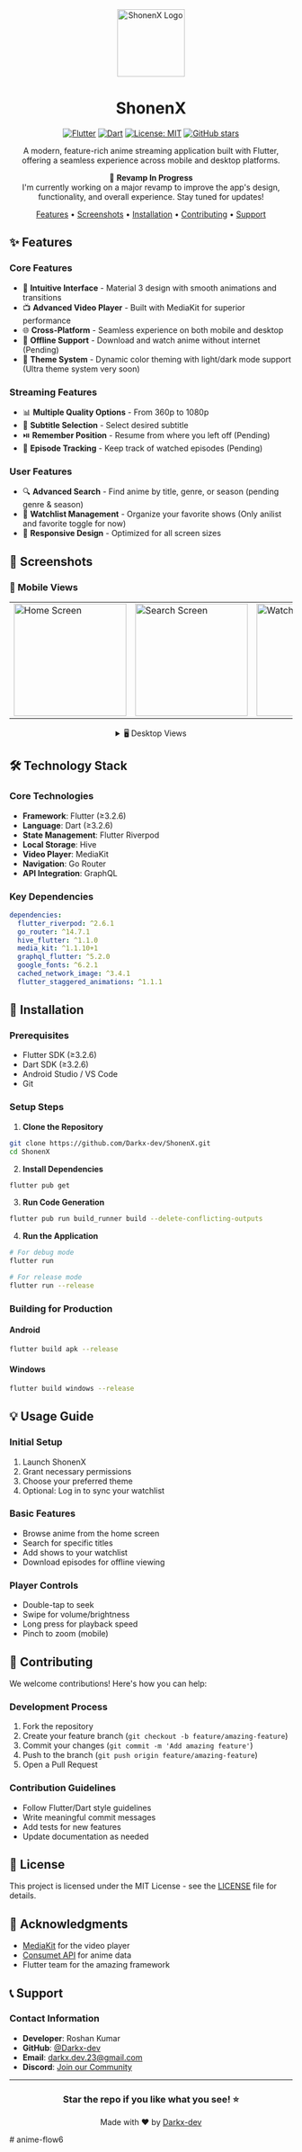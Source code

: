 <div align="center">
   <img src="assets/icons/app_icon-modified-2.png" alt="ShonenX Logo" width="120"/>
  
# ShonenX

[![Flutter](https://img.shields.io/badge/Flutter-≥3.2.6-02569B?logo=flutter)](https://flutter.dev/)
[![Dart](https://img.shields.io/badge/Dart-≥3.2.6-0175C2?logo=dart)](https://dart.dev)
[![License: MIT](https://img.shields.io/badge/License-MIT-yellow.svg)](https://opensource.org/licenses/MIT)
[![GitHub stars](https://img.shields.io/github/stars/Darkx-dev/ShonenX?style=social)](https://github.com/Darkx-dev/ShonenX/stargazers)


A modern, feature-rich anime streaming application built with Flutter, offering a seamless experience across mobile and desktop platforms.


🚧 **Revamp In Progress**  
I'm currently working on a major revamp to improve the app's design, functionality, and overall experience. Stay tuned for updates!

[Features](#-features) • [Screenshots](#-screenshots) • [Installation](#-installation) • [Contributing](#-contributing) • [Support](#-support)

</div>

## ✨ Features

### Core Features
- 🎯 **Intuitive Interface** - Material 3 design with smooth animations and transitions
- 📺 **Advanced Video Player** - Built with MediaKit for superior performance
- 🌐 **Cross-Platform** - Seamless experience on both mobile and desktop
- 🔄 **Offline Support** - Download and watch anime without internet (Pending)
- 🎨 **Theme System** - Dynamic color theming with light/dark mode support (Ultra theme system very soon)

### Streaming Features
- 📊 **Multiple Quality Options** - From 360p to 1080p
- 🎯 **Subtitle Selection** - Select desired subtitle
- ⏯️ **Remember Position** - Resume from where you left off (Pending)
- 📝 **Episode Tracking** - Keep track of watched episodes (Pending)

### User Features
- 🔍 **Advanced Search** - Find anime by title, genre, or season (pending genre & season)
- 📌 **Watchlist Management** - Organize your favorite shows (Only anilist and favorite toggle for now)
- 📱 **Responsive Design** - Optimized for all screen sizes

## 📸 Screenshots

### 📱 Mobile Views
<div align="center">
<table>
  <tr>
    <td><img src="screenshots/mobile/home.jpg" width="200" alt="Home Screen"/></td>
    <td><img src="screenshots/mobile/details.jpg" width="200" alt="Search Screen"/></td>
    <td><img src="screenshots/mobile/stream.jpg" width="200" alt="Watchlist Screen"/></td>
    <td><img src="screenshots/mobile/anilist.jpg" width="200" alt="Watchlist Screen"/></td>
  </tr>
</table>

<details>
<summary>🖥️ Desktop Views</summary>

### Desktop Views
<table>
  <tr>
    <td><img src="screenshots/desktop/home.jpg" width="400" alt="Desktop Home Screen"/></td>
    <td><img src="screenshots/desktop/details.jpg" width="400" alt="Desktop Home Screen"/></td>
  </tr>
  <tr>
    <td><img src="screenshots/desktop/stream.jpg" width="400" alt="Desktop Home Screen"/></td>
    <td><img src="screenshots/desktop/anilist.jpg" width="400" alt="Desktop Home Screen"/></td>
  </tr>
</table>
</details>
</div>

## 🛠️ Technology Stack

### Core Technologies
- **Framework**: Flutter (≥3.2.6)
- **Language**: Dart (≥3.2.6)
- **State Management**: Flutter Riverpod
- **Local Storage**: Hive
- **Video Player**: MediaKit
- **Navigation**: Go Router
- **API Integration**: GraphQL

### Key Dependencies
```yaml
dependencies:
  flutter_riverpod: ^2.6.1
  go_router: ^14.7.1
  hive_flutter: ^1.1.0
  media_kit: ^1.1.10+1
  graphql_flutter: ^5.2.0
  google_fonts: ^6.2.1
  cached_network_image: ^3.4.1
  flutter_staggered_animations: ^1.1.1
```

## 🚀 Installation

### Prerequisites
- Flutter SDK (≥3.2.6)
- Dart SDK (≥3.2.6)
- Android Studio / VS Code
- Git

### Setup Steps

1. **Clone the Repository**
```bash
git clone https://github.com/Darkx-dev/ShonenX.git
cd ShonenX
```

2. **Install Dependencies**
```bash
flutter pub get
```

3. **Run Code Generation**
```bash
flutter pub run build_runner build --delete-conflicting-outputs
```

4. **Run the Application**
```bash
# For debug mode
flutter run

# For release mode
flutter run --release
```

### Building for Production

#### Android
```bash
flutter build apk --release
```

#### Windows
```bash
flutter build windows --release
```

## 💡 Usage Guide

### Initial Setup
1. Launch ShonenX
2. Grant necessary permissions
3. Choose your preferred theme
4. Optional: Log in to sync your watchlist

### Basic Features
- Browse anime from the home screen
- Search for specific titles
- Add shows to your watchlist
- Download episodes for offline viewing

### Player Controls
- Double-tap to seek
- Swipe for volume/brightness
- Long press for playback speed
- Pinch to zoom (mobile)

## 🤝 Contributing

We welcome contributions! Here's how you can help:

### Development Process
1. Fork the repository
2. Create your feature branch (`git checkout -b feature/amazing-feature`)
3. Commit your changes (`git commit -m 'Add amazing feature'`)
4. Push to the branch (`git push origin feature/amazing-feature`)
5. Open a Pull Request

### Contribution Guidelines
- Follow Flutter/Dart style guidelines
- Write meaningful commit messages
- Add tests for new features
- Update documentation as needed

## 📄 License

This project is licensed under the MIT License - see the [LICENSE](LICENSE) file for details.

## 🙏 Acknowledgments

- [MediaKit](https://github.com/media-kit/media-kit) for the video player
- [Consumet API](https://github.com/consumet/api.consumet.org) for anime data
- Flutter team for the amazing framework

## 📞 Support

### Contact Information
- **Developer**: Roshan Kumar
- **GitHub**: [@Darkx-dev](https://github.com/Darkx-dev)
- **Email**: [darkx.dev.23@gmail.com](mailto:darkx.dev.23@gmail.com)
- **Discord**: [Join our Community](https://discord.gg/uJyXZYSmH4)

---

<div align="center">
  
### Star the repo if you like what you see! ⭐

Made with ❤️ by [Darkx-dev](https://github.com/Darkx-dev)
</div>
# anime-flow6
